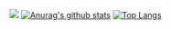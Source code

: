 ![](https://ygorvieira.com.br/img/logo-pagina.png)
[![Anurag's github stats](https://github-readme-stats.vercel.app/api?username=ygorvieira&theme=dracula&count_private=true)](https://github.com/anuraghazra/github-readme-stats)
[![Top Langs](https://github-readme-stats.vercel.app/api/top-langs/?username=ygorvieira&theme=dracula&count_private=true)](https://github.com/anuraghazra/github-readme-stats)
